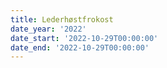 ```yaml
---
title: Lederhøstfrokost
date_year: '2022'
date_start: '2022-10-29T00:00:00'
date_end: '2022-10-29T00:00:00'
---
```


